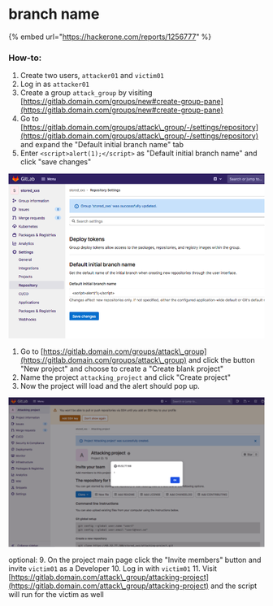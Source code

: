 # branch name

{% embed url="https://hackerone.com/reports/1256777" %}

### How-to:



1. Create two users, `attacker01` and `victim01`
2. Log in as `attacker01`
3. Create a group `attack_group` by visiting [https://gitlab.domain.com/groups/new#create-group-pane](https://gitlab.domain.com/groups/new#create-group-pane)
4. Go to [https://gitlab.domain.com/groups/attack\_group/-/settings/repository](https://gitlab.domain.com/groups/attack\_group/-/settings/repository) and expand the "Default initial branch name" tab
5. Enter `<script>alert(1);</script>` as "Default initial branch name" and click "save changes"



![](<../../../.gitbook/assets/image (3).png>)



1. Go to [https://gitlab.domain.com/groups/attack\_group](https://gitlab.domain.com/groups/attack\_group) and click the button "New project" and choose to create a "Create blank project"
2. Name the project `attacking_project` and click "Create project"
3. Now the project will load and the alert should pop up.

![](<../../../.gitbook/assets/image (1) (2).png>)

optional: 9. On the project main page click the "Invite members" button and invite `victim01` as a Developer 10. Log in with `victim01` 11. Visit [https://gitlab.domain.com/attack\_group/attacking-project](https://gitlab.domain.com/attack\_group/attacking-project) and the script will run for the victim as well
